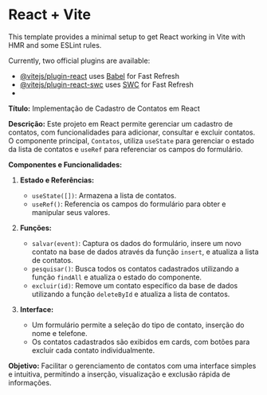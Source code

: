 # React + Vite

This template provides a minimal setup to get React working in Vite with HMR and some ESLint rules.

Currently, two official plugins are available:

- [@vitejs/plugin-react](https://github.com/vitejs/vite-plugin-react/blob/main/packages/plugin-react/README.md) uses [Babel](https://babeljs.io/) for Fast Refresh
- [@vitejs/plugin-react-swc](https://github.com/vitejs/vite-plugin-react-swc) uses [SWC](https://swc.rs/) for Fast Refresh
- 
**Título:** Implementação de Cadastro de Contatos em React

**Descrição:**
Este projeto em React permite gerenciar um cadastro de contatos, com funcionalidades para adicionar, consultar e excluir contatos. O componente principal, `Contatos`, utiliza `useState` para gerenciar o estado da lista de contatos e `useRef` para referenciar os campos do formulário.

**Componentes e Funcionalidades:**

1. **Estado e Referências:**
   - `useState([])`: Armazena a lista de contatos.
   - `useRef()`: Referencia os campos do formulário para obter e manipular seus valores.

2. **Funções:**
   - `salvar(event)`: Captura os dados do formulário, insere um novo contato na base de dados através da função `insert`, e atualiza a lista de contatos.
   - `pesquisar()`: Busca todos os contatos cadastrados utilizando a função `findAll` e atualiza o estado do componente.
   - `excluir(id)`: Remove um contato específico da base de dados utilizando a função `deleteById` e atualiza a lista de contatos.

3. **Interface:**
   - Um formulário permite a seleção do tipo de contato, inserção do nome e telefone. 
   - Os contatos cadastrados são exibidos em cards, com botões para excluir cada contato individualmente.

**Objetivo:** Facilitar o gerenciamento de contatos com uma interface simples e intuitiva, permitindo a inserção, visualização e exclusão rápida de informações.
